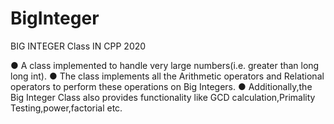 # BigInteger
BIG INTEGER Class IN CPP	                                                                                                         2020                                                                                                                                                                                                                              

●	A class implemented to handle very large numbers(i.e. greater than long long int).
●	The class implements all the Arithmetic operators and Relational operators to perform these operations on Big Integers.
●	Additionally,the Big Integer Class also provides functionality like GCD calculation,Primality Testing,power,factorial etc.

